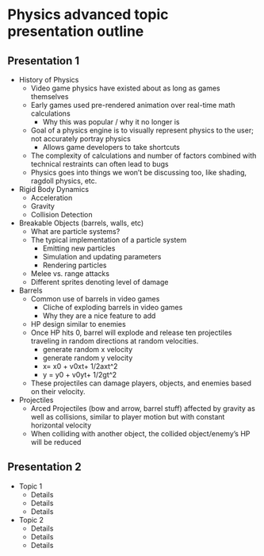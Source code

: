 # Physics advanced topic presentation outline

## Presentation 1

* History of Physics
	* Video game physics have existed about as long as games themselves
	* Early games used pre-rendered animation over real-time math calculations
		* Why this was popular / why it no longer is
	* Goal of a physics engine is to visually represent physics to the user; not accurately portray physics
		* Allows game developers to take shortcuts
	* The complexity of calculations and number of factors combined with technical restraints can often lead to bugs
	* Physics goes into things we won’t be discussing too, like shading, ragdoll physics, etc.
* Rigid Body Dynamics
	* Acceleration
	* Gravity
	* Collision Detection
* Breakable Objects (barrels, walls, etc)
	* What are particle systems?
	* The typical implementation of a particle system
		* Emitting new particles
		* Simulation and updating parameters
		* Rendering particles
	* Melee vs. range attacks
	* Different sprites denoting level of damage
* Barrels
	* Common use of barrels in video games
		* Cliche of exploding barrels in video games
		* Why they are a nice feature to add
	* HP design similar to enemies
	* Once HP hits 0, barrel will explode and release ten projectiles traveling in random directions at random velocities.
		* generate random x velocity
		* generate random y velocity
		* x= x0 + v0xt+ 1/2axt^2
		* y = y0 + v0yt+ 1/2gt^2
	* These projectiles can damage players, objects, and enemies based on their velocity.
* Projectiles
	* Arced Projectiles (bow and arrow, barrel stuff) affected by gravity as well as collisions, similar to player motion but with constant horizontal velocity
	* When colliding with another object, the collided object/enemy’s HP will be reduced

			
		

## Presentation 2

* Topic 1
	* Details
	* Details
	* Details
* Topic 2
	* Details
	* Details
	* Details
